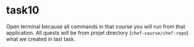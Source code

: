 # task10

Open terminal because all commands in that course you will run from that application. All quests will be from projet directory (`chef-course/chef-repo`) what we created in last task.
